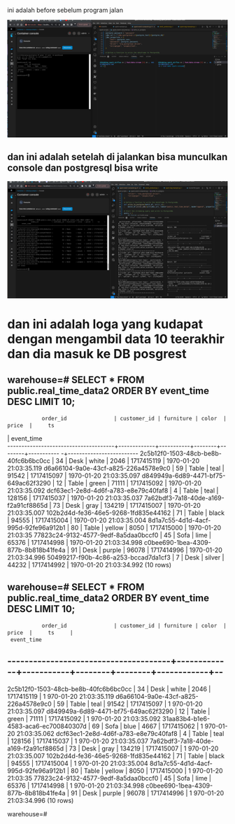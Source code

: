 ini adalah before sebelum program jalan 

![alt text](<Screenshot from 2024-06-03 18-41-16.png>)


## dan ini adalah setelah di jalankan bisa munculkan console dan postgresql bisa write


![alt text](<Screenshot from 2024-06-03 18-47-30.png>)




# dan ini adalah loga yang kudapat dengan mengambil data 10 teerakhir dan dia masuk ke DB posgrest

## warehouse=# SELECT * FROM public.real_time_data2 ORDER BY event_time DESC LIMIT 10;



               order_id               | customer_id | furniture | color  | price  |     ts    
 |       event_time        
--------------------------------------+-------------+-----------+--------+--------+-----------
-+-------------------------
 2c5b12f0-1503-48cb-be8b-40fc6b6bc0cc |          34 | Desk      | white  |   2046 | 1717415119
 | 1970-01-20 21:03:35.119
 d6a66104-9a0e-43cf-a825-226a4578e9c0 |          59 | Table     | teal   |  91542 | 1717415097
 | 1970-01-20 21:03:35.097
 d849949a-6d89-4471-bf75-649ac62f3290 |          12 | Table     | green  |  71111 | 1717415092
 | 1970-01-20 21:03:35.092
 dcf63ec1-2e8d-4d6f-a783-e8e79c40faf8 |           4 | Table     | teal   | 128156 | 1717415037
 | 1970-01-20 21:03:35.037
 7a62bdf3-7a18-40de-a169-f2a91cf8865d |          73 | Desk      | gray   | 134219 | 1717415007
 | 1970-01-20 21:03:35.007
 102b2d4d-fe36-46e5-9268-1fd835e44162 |          71 | Table     | black  |  94555 | 1717415004
 | 1970-01-20 21:03:35.004
 8d1a7c55-4d1d-4acf-995d-92fe96a912b1 |          80 | Table     | yellow |   8050 | 1717415000
 | 1970-01-20 21:03:35
 77823c24-9132-4577-9edf-8a5daa0bccf0 |          45 | Sofa      | lime   |  65376 | 1717414998
 | 1970-01-20 21:03:34.998
 c0bee690-1bea-4309-877b-8b818b41fe4a |          91 | Desk      | purple |  96078 | 1717414996
 | 1970-01-20 21:03:34.996
 50499217-f90b-4c86-a253-bccad7da1cf3 |           7 | Desk      | silver |  44232 | 1717414992
 | 1970-01-20 21:03:34.992
(10 rows)






## warehouse=# SELECT * FROM public.real_time_data2 ORDER BY event_time DESC LIMIT 10;




               order_id               | customer_id | furniture | color  | price  |     ts     |  
     event_time        
--------------------------------------+-------------+-----------+--------+--------+------------+--
-----------------------
 2c5b12f0-1503-48cb-be8b-40fc6b6bc0cc |          34 | Desk      | white  |   2046 | 1717415119 | 1
970-01-20 21:03:35.119
 d6a66104-9a0e-43cf-a825-226a4578e9c0 |          59 | Table     | teal   |  91542 | 1717415097 | 1
970-01-20 21:03:35.097
 d849949a-6d89-4471-bf75-649ac62f3290 |          12 | Table     | green  |  71111 | 1717415092 | 1
970-01-20 21:03:35.092
 31aa83b4-b1e6-4583-aca6-ec700840307d |          69 | Sofa      | blue   |   4667 | 1717415062 | 1
970-01-20 21:03:35.062
 dcf63ec1-2e8d-4d6f-a783-e8e79c40faf8 |           4 | Table     | teal   | 128156 | 1717415037 | 1
970-01-20 21:03:35.037
 7a62bdf3-7a18-40de-a169-f2a91cf8865d |          73 | Desk      | gray   | 134219 | 1717415007 | 1
970-01-20 21:03:35.007
 102b2d4d-fe36-46e5-9268-1fd835e44162 |          71 | Table     | black  |  94555 | 1717415004 | 1
970-01-20 21:03:35.004
 8d1a7c55-4d1d-4acf-995d-92fe96a912b1 |          80 | Table     | yellow |   8050 | 1717415000 | 1
970-01-20 21:03:35
 77823c24-9132-4577-9edf-8a5daa0bccf0 |          45 | Sofa      | lime   |  65376 | 1717414998 | 1
970-01-20 21:03:34.998
 c0bee690-1bea-4309-877b-8b818b41fe4a |          91 | Desk      | purple |  96078 | 1717414996 | 1
970-01-20 21:03:34.996
(10 rows)

warehouse=# 